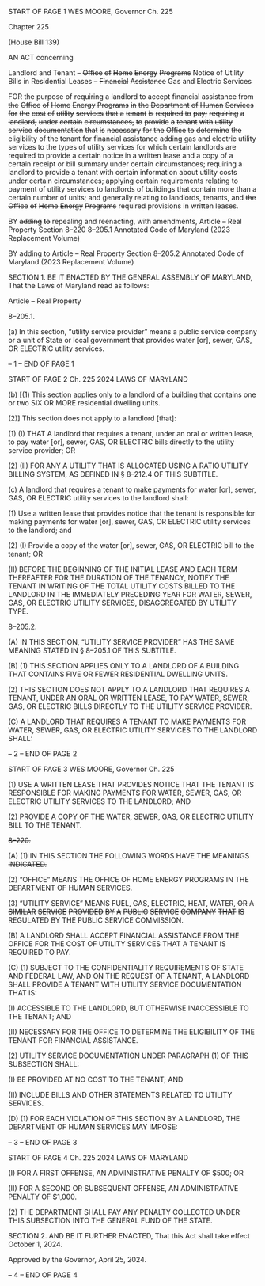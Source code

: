 START OF PAGE 1
WES MOORE, Governor Ch. 225

Chapter 225

(House Bill 139)

AN ACT concerning

Landlord and Tenant – ~~Office~~ ~~of~~ ~~Home~~ ~~Energy~~ ~~Programs~~ Notice of Utility Bills
in Residential Leases – ~~Financial~~ ~~Assistance~~ Gas and Electric Services

FOR the purpose of ~~requiring~~ ~~a~~ ~~landlord~~ ~~to~~ ~~accept~~ ~~financial~~ ~~assistance~~ ~~from~~ ~~the~~ ~~Office~~ ~~of~~
~~Home~~ ~~Energy~~ ~~Programs~~ ~~in~~ ~~the~~ ~~Department~~ ~~of~~ ~~Human~~ ~~Services~~ ~~for~~ ~~the~~ ~~cost~~ ~~of~~ ~~utility~~
~~services~~ ~~that~~ ~~a~~ ~~tenant~~ ~~is~~ ~~required~~ ~~to~~ ~~pay;~~ ~~requiring~~ ~~a~~ ~~landlord,~~ ~~under~~ ~~certain~~
~~circumstances,~~ ~~to~~ ~~provide~~ ~~a~~ ~~tenant~~ ~~with~~ ~~utility~~ ~~service~~ ~~documentation~~ ~~that~~ ~~is~~
~~necessary~~ ~~for~~ ~~the~~ ~~Office~~ ~~to~~ ~~determine~~ ~~the~~ ~~eligibility~~ ~~of~~ ~~the~~ ~~tenant~~ ~~for~~ ~~financial~~
~~assistance~~ adding gas and electric utility services to the types of utility services for
which certain landlords are required to provide a certain notice in a written lease
and a copy of a certain receipt or bill summary under certain circumstances;
requiring a landlord to provide a tenant with certain information about utility costs
under certain circumstances; applying certain requirements relating to payment of
utility services to landlords of buildings that contain more than a certain number of
units; and generally relating to landlords, tenants, and ~~the~~ ~~Office~~ ~~of~~ ~~Home~~ ~~Energy~~
~~Programs~~ required provisions in written leases.

BY ~~adding~~ ~~to~~ repealing and reenacting, with amendments,
Article – Real Property
Section ~~8–220~~ 8–205.1
Annotated Code of Maryland
(2023 Replacement Volume)

BY adding to
Article – Real Property
Section 8–205.2
Annotated Code of Maryland
(2023 Replacement Volume)

SECTION 1. BE IT ENACTED BY THE GENERAL ASSEMBLY OF MARYLAND,
That the Laws of Maryland read as follows:

Article – Real Property

8–205.1.

(a) In this section, “utility service provider” means a public service company or a
unit of State or local government that provides water [or], sewer, GAS, OR ELECTRIC
utility services.

– 1 –
END OF PAGE 1

START OF PAGE 2
Ch. 225 2024 LAWS OF MARYLAND

(b) [(1) This section applies only to a landlord of a building that contains one or
two SIX OR MORE residential dwelling units.

(2)] This section does not apply to a landlord [that]:

(1) (I) THAT A landlord that requires a tenant, under an oral or written
lease, to pay water [or], sewer, GAS, OR ELECTRIC bills directly to the utility service
provider; OR

(2) (II) FOR ANY A UTILITY THAT IS ALLOCATED USING A RATIO
UTILITY BILLING SYSTEM, AS DEFINED IN § 8–212.4 OF THIS SUBTITLE.

(c) A landlord that requires a tenant to make payments for water [or], sewer,
GAS, OR ELECTRIC utility services to the landlord shall:

(1) Use a written lease that provides notice that the tenant is responsible
for making payments for water [or], sewer, GAS, OR ELECTRIC utility services to the
landlord; and

(2) (I) Provide a copy of the water [or], sewer, GAS, OR ELECTRIC bill
to the tenant; OR

(II) BEFORE THE BEGINNING OF THE INITIAL LEASE AND EACH
TERM THEREAFTER FOR THE DURATION OF THE TENANCY, NOTIFY THE TENANT IN
WRITING OF THE TOTAL UTILITY COSTS BILLED TO THE LANDLORD IN THE
IMMEDIATELY PRECEDING YEAR FOR WATER, SEWER, GAS, OR ELECTRIC UTILITY
SERVICES, DISAGGREGATED BY UTILITY TYPE.

8–205.2.

(A) IN THIS SECTION, “UTILITY SERVICE PROVIDER” HAS THE SAME
MEANING STATED IN § 8–205.1 OF THIS SUBTITLE.

(B) (1) THIS SECTION APPLIES ONLY TO A LANDLORD OF A BUILDING
THAT CONTAINS FIVE OR FEWER RESIDENTIAL DWELLING UNITS.

(2) THIS SECTION DOES NOT APPLY TO A LANDLORD THAT REQUIRES
A TENANT, UNDER AN ORAL OR WRITTEN LEASE, TO PAY WATER, SEWER, GAS, OR
ELECTRIC BILLS DIRECTLY TO THE UTILITY SERVICE PROVIDER.

(C) A LANDLORD THAT REQUIRES A TENANT TO MAKE PAYMENTS FOR
WATER, SEWER, GAS, OR ELECTRIC UTILITY SERVICES TO THE LANDLORD SHALL:

– 2 –
END OF PAGE 2

START OF PAGE 3
WES MOORE, Governor Ch. 225

(1) USE A WRITTEN LEASE THAT PROVIDES NOTICE THAT THE TENANT
IS RESPONSIBLE FOR MAKING PAYMENTS FOR WATER, SEWER, GAS, OR ELECTRIC
UTILITY SERVICES TO THE LANDLORD; AND

(2) PROVIDE A COPY OF THE WATER, SEWER, GAS, OR ELECTRIC
UTILITY BILL TO THE TENANT.

~~8–220.~~

(A) (1) IN THIS SECTION THE FOLLOWING WORDS HAVE THE MEANINGS
~~INDICATED.~~

(2) “OFFICE” MEANS THE OFFICE OF HOME ENERGY PROGRAMS IN
THE DEPARTMENT OF HUMAN SERVICES.

(3) “UTILITY SERVICE” MEANS FUEL, GAS, ELECTRIC, HEAT, WATER,
~~OR~~ ~~A~~ ~~SIMILAR~~ ~~SERVICE~~ ~~PROVIDED~~ ~~BY~~ ~~A~~ ~~PUBLIC~~ ~~SERVICE~~ ~~COMPANY~~ ~~THAT~~ ~~IS~~
REGULATED BY THE PUBLIC SERVICE COMMISSION.

(B) A LANDLORD SHALL ACCEPT FINANCIAL ASSISTANCE FROM THE
OFFICE FOR THE COST OF UTILITY SERVICES THAT A TENANT IS REQUIRED TO PAY.

(C) (1) SUBJECT TO THE CONFIDENTIALITY REQUIREMENTS OF STATE
AND FEDERAL LAW, AND ON THE REQUEST OF A TENANT, A LANDLORD SHALL
PROVIDE A TENANT WITH UTILITY SERVICE DOCUMENTATION THAT IS:

(I) ACCESSIBLE TO THE LANDLORD, BUT OTHERWISE
INACCESSIBLE TO THE TENANT; AND

(II) NECESSARY FOR THE OFFICE TO DETERMINE THE
ELIGIBILITY OF THE TENANT FOR FINANCIAL ASSISTANCE.

(2) UTILITY SERVICE DOCUMENTATION UNDER PARAGRAPH (1) OF
THIS SUBSECTION SHALL:

(I) BE PROVIDED AT NO COST TO THE TENANT; AND

(II) INCLUDE BILLS AND OTHER STATEMENTS RELATED TO
UTILITY SERVICES.

(D) (1) FOR EACH VIOLATION OF THIS SECTION BY A LANDLORD, THE
DEPARTMENT OF HUMAN SERVICES MAY IMPOSE:

– 3 –
END OF PAGE 3

START OF PAGE 4
Ch. 225 2024 LAWS OF MARYLAND

(I) FOR A FIRST OFFENSE, AN ADMINISTRATIVE PENALTY OF
$500; OR

(II) FOR A SECOND OR SUBSEQUENT OFFENSE, AN
ADMINISTRATIVE PENALTY OF $1,000.

(2) THE DEPARTMENT SHALL PAY ANY PENALTY COLLECTED UNDER
THIS SUBSECTION INTO THE GENERAL FUND OF THE STATE.

SECTION 2. AND BE IT FURTHER ENACTED, That this Act shall take effect
October 1, 2024.

Approved by the Governor, April 25, 2024.

– 4 –
END OF PAGE 4